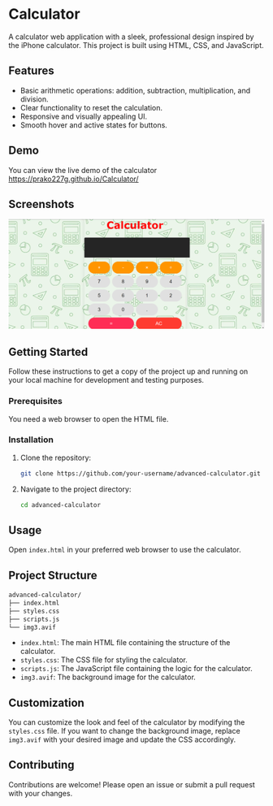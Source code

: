 # Calculator



A calculator web application with a sleek, professional design inspired by the iPhone calculator. This project is built using HTML, CSS, and JavaScript.

## Features

- Basic arithmetic operations: addition, subtraction, multiplication, and division.
- Clear functionality to reset the calculation.
- Responsive and visually appealing UI.
- Smooth hover and active states for buttons.

## Demo

You can view the live demo of the calculator https://prako227g.github.io/Calculator/

## Screenshots

![Calculator Screenshot](result.png)

## Getting Started

Follow these instructions to get a copy of the project up and running on your local machine for development and testing purposes.

### Prerequisites

You need a web browser to open the HTML file.

### Installation

1. Clone the repository:
   ```sh
   git clone https://github.com/your-username/advanced-calculator.git
   ```
2. Navigate to the project directory:
   ```sh
   cd advanced-calculator
   ```

## Usage

Open `index.html` in your preferred web browser to use the calculator.

## Project Structure

```
advanced-calculator/
├── index.html
├── styles.css
├── scripts.js
└── img3.avif
```

- `index.html`: The main HTML file containing the structure of the calculator.
- `styles.css`: The CSS file for styling the calculator.
- `scripts.js`: The JavaScript file containing the logic for the calculator.
- `img3.avif`: The background image for the calculator.

## Customization

You can customize the look and feel of the calculator by modifying the `styles.css` file. If you want to change the background image, replace `img3.avif` with your desired image and update the CSS accordingly.

## Contributing

Contributions are welcome! Please open an issue or submit a pull request with your changes.



